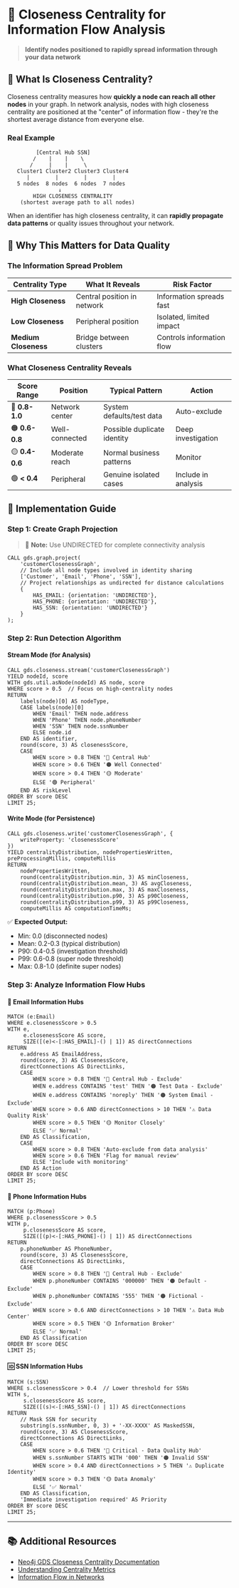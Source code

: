 # 🎯 Closeness Centrality for Information Flow Analysis

> **Identify nodes positioned to rapidly spread information through your data network**

## 📖 What Is Closeness Centrality?

Closeness centrality measures how **quickly a node can reach all other nodes** in your graph. In network analysis, nodes with high closeness centrality are positioned at the "center" of information flow - they're the shortest average distance from everyone else.

### Real Example
```
         [Central Hub SSN]
        /    |    |    \
       /     |    |     \
   Cluster1 Cluster2 Cluster3 Cluster4
      |        |        |        |
   5 nodes  8 nodes  6 nodes  7 nodes
                ↓
        HIGH CLOSENESS CENTRALITY
    (shortest average path to all nodes)
```

When an identifier has high closeness centrality, it can **rapidly propagate data patterns** or quality issues throughout your network.

## 🎯 Why This Matters for Data Quality

### The Information Spread Problem

| Centrality Type | What It Reveals | Risk Factor |
|-----------------|-----------------|-------------|
| **High Closeness** | Central position in network | Information spreads fast |
| **Low Closeness** | Peripheral position | Isolated, limited impact |
| **Medium Closeness** | Bridge between clusters | Controls information flow |

### What Closeness Centrality Reveals

| Score Range | Position | Typical Pattern | Action |
|-------------|----------|-----------------|--------|
| 🔴 **0.8-1.0** | Network center | System defaults/test data | Auto-exclude |
| 🟠 **0.6-0.8** | Well-connected | Possible duplicate identity | Deep investigation |
| 🟡 **0.4-0.6** | Moderate reach | Normal business patterns | Monitor |
| 🟢 **< 0.4** | Peripheral | Genuine isolated cases | Include in analysis |

## 🚀 Implementation Guide

### Step 1: Create Graph Projection

> 📝 **Note:** Use UNDIRECTED for complete connectivity analysis

```cypher
CALL gds.graph.project(
    'customerClosenessGraph',
    // Include all node types involved in identity sharing
    ['Customer', 'Email', 'Phone', 'SSN'],
    // Project relationships as undirected for distance calculations
    {
        HAS_EMAIL: {orientation: 'UNDIRECTED'},
        HAS_PHONE: {orientation: 'UNDIRECTED'}, 
        HAS_SSN: {orientation: 'UNDIRECTED'}
    }
);
```

### Step 2: Run Detection Algorithm

#### Stream Mode (for Analysis)
```cypher
CALL gds.closeness.stream('customerClosenessGraph')
YIELD nodeId, score
WITH gds.util.asNode(nodeId) AS node, score
WHERE score > 0.5  // Focus on high-centrality nodes
RETURN 
    labels(node)[0] AS nodeType,
    CASE labels(node)[0]
        WHEN 'Email' THEN node.address
        WHEN 'Phone' THEN node.phoneNumber
        WHEN 'SSN' THEN node.ssnNumber
        ELSE node.id
    END AS identifier,
    round(score, 3) AS closenessScore,
    CASE
        WHEN score > 0.8 THEN '🔴 Central Hub'
        WHEN score > 0.6 THEN '🟠 Well Connected'
        WHEN score > 0.4 THEN '🟡 Moderate'
        ELSE '🟢 Peripheral'
    END AS riskLevel
ORDER BY score DESC
LIMIT 25;
```

#### Write Mode (for Persistence)
```cypher
CALL gds.closeness.write('customerClosenessGraph', {
    writeProperty: 'closenessScore'
})
YIELD centralityDistribution, nodePropertiesWritten, preProcessingMillis, computeMillis
RETURN 
    nodePropertiesWritten,
    round(centralityDistribution.min, 3) AS minCloseness,
    round(centralityDistribution.mean, 3) AS avgCloseness,
    round(centralityDistribution.max, 3) AS maxCloseness,
    round(centralityDistribution.p90, 3) AS p90Closeness,
    round(centralityDistribution.p99, 3) AS p99Closeness,
    computeMillis AS computationTimeMs;
```

✅ **Expected Output:**
- Min: 0.0 (disconnected nodes)
- Mean: 0.2-0.3 (typical distribution)
- P90: 0.4-0.5 (investigation threshold)
- P99: 0.6-0.8 (super node threshold)
- Max: 0.8-1.0 (definite super nodes)

### Step 3: Analyze Information Flow Hubs

#### 📧 Email Information Hubs
```cypher
MATCH (e:Email)
WHERE e.closenessScore > 0.5
WITH e, 
     e.closenessScore AS score,
     SIZE([(e)<-[:HAS_EMAIL]-() | 1]) AS directConnections
RETURN
    e.address AS EmailAddress,
    round(score, 3) AS ClosenessScore,
    directConnections AS DirectLinks,
    CASE
        WHEN score > 0.8 THEN '🔴 Central Hub - Exclude'
        WHEN e.address CONTAINS 'test' THEN '🟠 Test Data - Exclude'
        WHEN e.address CONTAINS 'noreply' THEN '🟠 System Email - Exclude'
        WHEN score > 0.6 AND directConnections > 10 THEN '⚠️ Data Quality Risk'
        WHEN score > 0.5 THEN '🟡 Monitor Closely'
        ELSE '✅ Normal'
    END AS Classification,
    CASE
        WHEN score > 0.8 THEN 'Auto-exclude from data analysis'
        WHEN score > 0.6 THEN 'Flag for manual review'
        ELSE 'Include with monitoring'
    END AS Action
ORDER BY score DESC
LIMIT 25;
```

#### 📱 Phone Information Hubs
```cypher
MATCH (p:Phone)
WHERE p.closenessScore > 0.5
WITH p,
     p.closenessScore AS score,
     SIZE([(p)<-[:HAS_PHONE]-() | 1]) AS directConnections
RETURN
    p.phoneNumber AS PhoneNumber,
    round(score, 3) AS ClosenessScore,
    directConnections AS DirectLinks,
    CASE
        WHEN score > 0.8 THEN '🔴 Central Hub - Exclude'
        WHEN p.phoneNumber CONTAINS '000000' THEN '🟠 Default - Exclude'
        WHEN p.phoneNumber CONTAINS '555' THEN '🟠 Fictional - Exclude'
        WHEN score > 0.6 AND directConnections > 10 THEN '⚠️ Data Hub Center'
        WHEN score > 0.5 THEN '🟡 Information Broker'
        ELSE '✅ Normal'
    END AS Classification
ORDER BY score DESC
LIMIT 25;
```

#### 🆔 SSN Information Hubs
```cypher
MATCH (s:SSN)
WHERE s.closenessScore > 0.4  // Lower threshold for SSNs
WITH s,
     s.closenessScore AS score,
     SIZE([(s)<-[:HAS_SSN]-() | 1]) AS directConnections
RETURN
    // Mask SSN for security
    substring(s.ssnNumber, 0, 3) + '-XX-XXXX' AS MaskedSSN,
    round(score, 3) AS ClosenessScore,
    directConnections AS DirectLinks,
    CASE
        WHEN score > 0.6 THEN '🔴 Critical - Data Quality Hub'
        WHEN s.ssnNumber STARTS WITH '000' THEN '🟠 Invalid SSN'
        WHEN score > 0.4 AND directConnections > 5 THEN '⚠️ Duplicate Identity'
        WHEN score > 0.3 THEN '🟡 Data Anomaly'
        ELSE '✅ Normal'
    END AS Classification,
    'Immediate investigation required' AS Priority
ORDER BY score DESC
LIMIT 25;
```

---

## 📚 Additional Resources

- [Neo4j GDS Closeness Centrality Documentation](https://neo4j.com/docs/graph-data-science/current/algorithms/closeness-centrality/)
- [Understanding Centrality Metrics](https://neo4j.com/docs/graph-data-science/current/algorithms/centrality/)
- [Information Flow in Networks](https://neo4j.com/developer/graph-algorithms/)